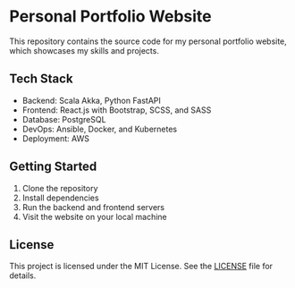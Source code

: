 # Personal Portfolio Website

This repository contains the source code for my personal portfolio website, which showcases my skills and projects.

## Tech Stack

- Backend: Scala Akka, Python FastAPI
- Frontend: React.js with Bootstrap, SCSS, and SASS
- Database: PostgreSQL
- DevOps: Ansible, Docker, and Kubernetes
- Deployment: AWS

## Getting Started

1. Clone the repository
2. Install dependencies
3. Run the backend and frontend servers
4. Visit the website on your local machine

## License

This project is licensed under the MIT License. See the [LICENSE](LICENSE) file for details.
